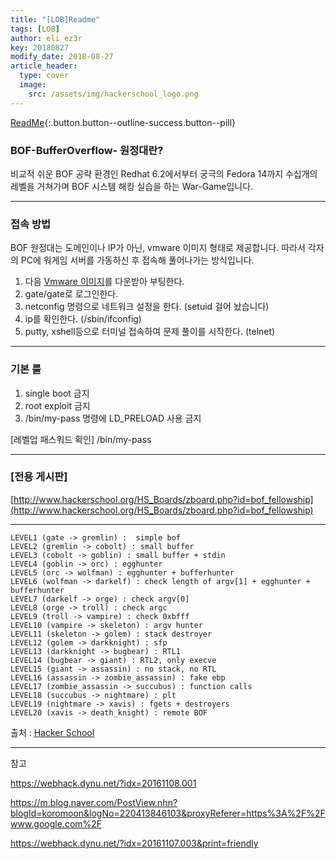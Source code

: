 ```yaml
---
title: "[LOB]Readme"
tags: [LOB]
author: eli_ez3r
key: 20180827
modify_date: 2018-08-27
article_header:
  type: cover
  image:
    src: /assets/img/hackerschool_logo.png
---
```


[ReadMe](#){:.button.button--outline-success.button--pill}

###  BOF-BufferOverflow- 원정대란?

비교적 쉬운 BOF 공략 환경인 Redhat 6.2에서부터 궁극의 Fedora 14까지
수십개의 레벨을 거쳐가며 BOF 시스템 해킹 실습을 하는 War-Game입니다.



-----

### 접속 방법

BOF 원정대는 도메인이나 IP가 아닌, vmware 이미지 형태로 제공합니다.
따라서 각자의 PC에 워게임 서버를 가동하신 후 접속해 풀어나가는 방식입니다.  

1. 다음 [Vmware 이미지](http://hackerschool.org/TheLordofBOF/TheLordOfTheBOF_redhat_bootable.zip)를 다운받아 부팅한다.
2. gate/gate로 로그인한다.
3. netconfig 명령으로 네트워크 설정을 한다. (setuid 걸어 놨습니다)
4. ip를 확인한다. (/sbin/ifconfig)
5. putty, xshell등으로 터미널 접속하여 문제 풀이를 시작한다. (telnet)  



-----

###   기본 룰

1. single boot 금지
2. root exploit 금지
3. /bin/my-pass 명령에 LD_PRELOAD 사용 금지


[레벨업 패스워드 확인]
/bin/my-pass



-----

### [전용 게시판]

[http://www.hackerschool.org/HS_Boards/zboard.php?id=bof_fellowship](http://www.hackerschool.org/HS_Boards/zboard.php?id=bof_fellowship)



-----

```
LEVEL1 (gate -> gremlin) :  simple bof
LEVEL2 (gremlin -> cobolt) : small buffer
LEVEL3 (cobolt -> goblin) : small buffer + stdin
LEVEL4 (goblin -> orc) : egghunter
LEVEL5 (orc -> wolfman) : egghunter + bufferhunter
LEVEL6 (wolfman -> darkelf) : check length of argv[1] + egghunter + bufferhunter
LEVEL7 (darkelf -> orge) : check argv[0]
LEVEL8 (orge -> troll) : check argc
LEVEL9 (troll -> vampire) : check 0xbfff
LEVEL10 (vampire -> skeleton) : argv hunter
LEVEL11 (skeleton -> golem) : stack destroyer
LEVEL12 (golem -> darkknight) : sfp 
LEVEL13 (darkknight -> bugbear) : RTL1
LEVEL14 (bugbear -> giant) : RTL2, only execve
LEVEL15 (giant -> assassin) : no stack, no RTL
LEVEL16 (assassin -> zombie_assassin) : fake ebp
LEVEL17 (zombie_assassin -> succubus) : function calls
LEVEL18 (succubus -> nightmare) : plt
LEVEL19 (nightmare -> xavis) : fgets + destroyers
LEVEL20 (xavis -> death_knight) : remote BOF 
```

출처 : [Hacker School](https://www.hackerschool.org/HS_Boards/zboard.php?id=HS_Notice&no=1170881885)

-----





참고

 https://webhack.dynu.net/?idx=20161108.001 

 https://m.blog.naver.com/PostView.nhn?blogId=koromoon&logNo=220413846103&proxyReferer=https%3A%2F%2Fwww.google.com%2F 

 https://webhack.dynu.net/?idx=20161107.003&print=friendly 